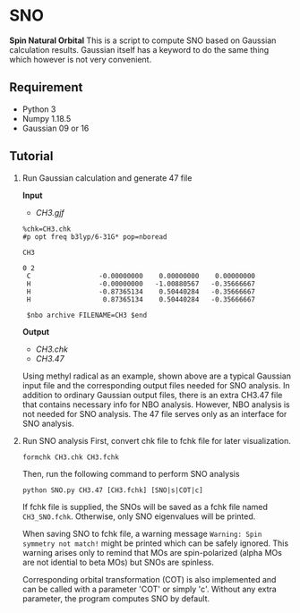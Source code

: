 # SNO
**Spin Natural Orbital**
This is a script to compute SNO based on Gaussian calculation results. Gaussian itself has a keyword to do the same thing which however is not very convenient.

## Requirement
- Python 3
- Numpy 1.18.5
- Gaussian 09 or 16

## Tutorial
1. Run Gaussian calculation and generate 47 file

    **Input**

    - *CH3.gjf*
    ```
    %chk=CH3.chk
    #p opt freq b3lyp/6-31G* pop=nboread

    CH3

    0 2
     C                 -0.00000000    0.00000000    0.00000000
     H                 -0.00000000   -1.00880567   -0.35666667
     H                 -0.87365134    0.50440284   -0.35666667
     H                  0.87365134    0.50440284   -0.35666667

     $nbo archive FILENAME=CH3 $end
     ```

    **Output**
    - *CH3.chk*
    - *CH3.47*

    Using methyl radical as an example, shown above are a typical Gaussian input file and the corresponding output files needed for SNO analysis. In addition to ordinary Gaussian output files, there is an extra CH3.47 file that contains necessary info for NBO analysis. However, NBO analysis is not needed for SNO analysis. The 47 file serves only as an interface for SNO analysis.

2. Run SNO analysis
    First, convert chk file to fchk file for later visualization.
    ```
    formchk CH3.chk CH3.fchk
    ```
    Then, run the following command to perform SNO analysis
    ```
    python SNO.py CH3.47 [CH3.fchk] [SNO|s|COT|c]
    ```
    If fchk file is supplied, the SNOs will be saved as a fchk file named `CH3_SNO.fchk`. Otherwise, only SNO eigenvalues will be printed.

    When saving SNO to fchk file, a warning message `Warning: Spin symmetry not match!` might be printed which can be safely ignored. This warning arises only to remind that MOs are spin-polarized (alpha MOs are not idential to beta MOs) but SNOs are spinless.

    Corresponding orbital transformation (COT) is also implemented and can be called with a parameter 'COT' or simply 'c'. Without any extra parameter, the program computes SNO by default.


